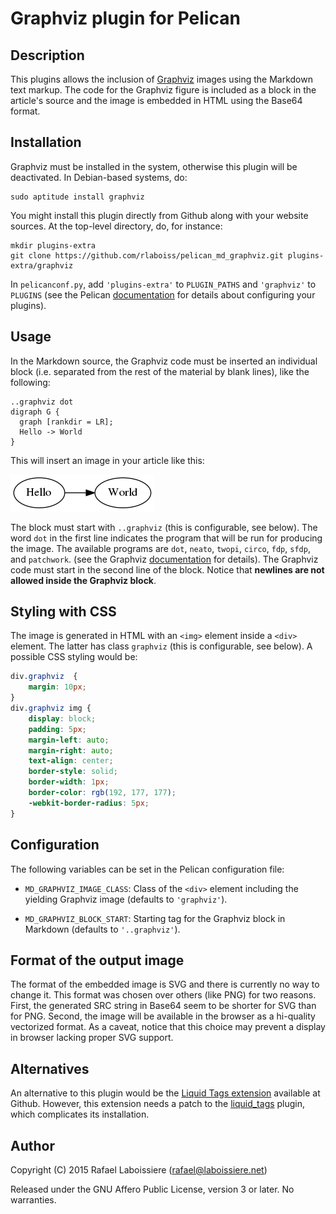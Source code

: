 # Graphviz plugin for Pelican


## Description

This plugins allows the inclusion of [Graphviz](http://www.graphviz.org/)
images using the Markdown text markup.  The code for the Graphviz figure is
included as a block in the article's source and the image is embedded in
HTML using the Base64 format.


## Installation

Graphviz must be installed in the system, otherwise this plugin will be
deactivated.  In Debian-based systems, do:

    sudo aptitude install graphviz

You might install this plugin directly from Github along with your website
sources.  At the top-level directory, do, for instance:

    mkdir plugins-extra 
    git clone https://github.com/rlaboiss/pelican_md_graphviz.git plugins-extra/graphviz

In `pelicanconf.py`, add `'plugins-extra'` to `PLUGIN_PATHS` and
`'graphviz'` to `PLUGINS` (see the Pelican
[documentation](http://docs.getpelican.com/en/3.5.0/plugins.html#how-to-use-plugins)
for details about configuring your plugins).


## Usage

In the Markdown source, the Graphviz code must be inserted an individual
block (i.e. separated from the rest of the material by blank lines), like
the following:

```markdwon
..graphviz dot
digraph G {
  graph [rankdir = LR];
  Hello -> World
}
```

This will insert an image in your article like this:

![figure](hello-world.png)

The block must start with `..graphviz` (this is configurable, see below).
The word `dot` in the first line indicates the program that will be run for
producing the image.  The available programs are `dot`, `neato`, `twopi`,
`circo`, `fdp`, `sfdp`, and `patchwork`.  (see the Graphviz
[documentation](http://www.graphviz.org/Documentation.php) for details).
The Graphviz code must start in the second line of the block.  Notice that
__newlines are not allowed inside the Graphviz block__.


## Styling with CSS

The image is generated in HTML with an `<img>` element inside a `<div>`
element.  The latter has class `graphviz` (this is configurable, see
below).  A possible CSS styling would be:

```css
div.graphviz  {
    margin: 10px;
}
div.graphviz img {
    display: block;
    padding: 5px;
    margin-left: auto;
    margin-right: auto;
    text-align: center;
    border-style: solid;
    border-width: 1px;
    border-color: rgb(192, 177, 177);
    -webkit-border-radius: 5px;
}
``` 


## Configuration

The following variables can be set in the Pelican configuration file:

- `MD_GRAPHVIZ_IMAGE_CLASS`: Class of the `<div>` element including the
  yielding Graphviz image (defaults to `'graphviz'`).

- `MD_GRAPHVIZ_BLOCK_START`: Starting tag for the Graphviz block in
  Markdown (defaults to `'..graphviz'`).


## Format of the output image

The format of the embedded image is SVG and there is currently no way to
change it.  This format was chosen over others (like PNG) for two reasons.
First, the generated SRC string in Base64 seem to be shorter for SVG than
for PNG.  Second, the image will be available in the browser as a
hi-quality vectorized format.  As a caveat, notice that this choice may
prevent a display in browser lacking proper SVG support.


## Alternatives

An alternative to this plugin would be the
[Liquid Tags extension](http://blog.dornea.nu/2014/11/13/using-graphviz-with-pelican-and-liquid-tags/)
available at Github.  However, this extension needs a patch to the
[liquid_tags](https://github.com/dorneanu/pelican-plugins/tree/master/liquid_tags)
plugin, which complicates its installation.


## Author

Copyright (C) 2015  Rafael Laboissiere (<rafael@laboissiere.net>)

Released under the GNU Affero Public License, version 3 or later.  No
warranties.
